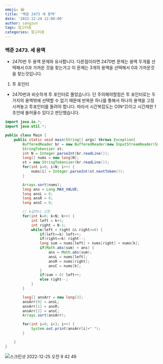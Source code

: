 ```yaml
---
emoji: 😂
title: '백준 2473 세 용액'
date: '2022-12-24 12:00:00'
author: sangzun
tags: 알고리즘
categories: 알고리즘
---
```


### 백준 2473. 세 용액

- 2470번 두 용액 문제와 유사합니다. 다른점이라면 2470번 문제는 용액 두개를 선택해서 0과 가까운 것을 찾는거고
  이 문제는 3개의 용액을 선택해서 0과 가까운것을 찾는것입니다.

1. 투 포인터

- 2470번과 비슷하게 투 포인터로 풀었습니다. 단 주의해야할점은 투 포인터로는 두 가지의 용액밖에 선택할 수 없기 때문에 반복문 하나를 통해서 하나의 용액을 고정시켜놓고 투포인터를 돌려야 합니다. 따라서 시간복잡도는 O(N^2)이고 시간제한 1초안에 들어올수 있다고 판단했습니다.

```Java
import java.io.*;
import java.util.*;

public class Main {
    public static void main(String[] args) throws Exception{
        BufferedReader br = new BufferedReader(new InputStreamReader(System.in));
        StringTokenizer st;
        int N = Integer.parseInt(br.readLine());
        long[] nums = new long[N];
        st = new StringTokenizer(br.readLine());
        for(int i=0; i<N; i++) {
            nums[i] = Integer.parseInt(st.nextToken());
        }

        Arrays.sort(nums);
        long ans = Long.MAX_VALUE;
        long ansL = 0;
        long ansR = 0;
        long ansC = 0;

        // k값하나 고정
        for(int k=0; k<N; k++) {
            int left = k+1;
            int right = N-1;
            while(left < right && right>=0) {
                if(left==k) left++;
                if(right==k) right--;
                long sum = nums[left] + nums[right] + nums[k];
                if(Math.abs(sum) < ans) {
                    ans = Math.abs(sum);
                    ansL = nums[left];
                    ansR = nums[right];
                    ansC = nums[k];
                }
                if(sum < 0) left++;
                else right--;
            }
        }

        long[] ansArr = new long[3];
        ansArr[0] = ansL;
        ansArr[1] = ansR;
        ansArr[2] = ansC;
        Arrays.sort(ansArr);

        for(int i=0; i<3; i++) {
            System.out.print(ansArr[i]+" ");
        }

    }
}
```

<img alt="스크린샷 2022-12-25 오전 9 42 49" src="https://user-images.githubusercontent.com/57563053/209454133-e4da4549-d493-4807-8fd5-d3dbd207f284.png">

